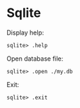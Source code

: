 # Sqlite

Display help:
```
sqlite> .help
```

Open database file:
```
sqlite> .open ./my.db
```

Exit:
```
sqlite> .exit
```
